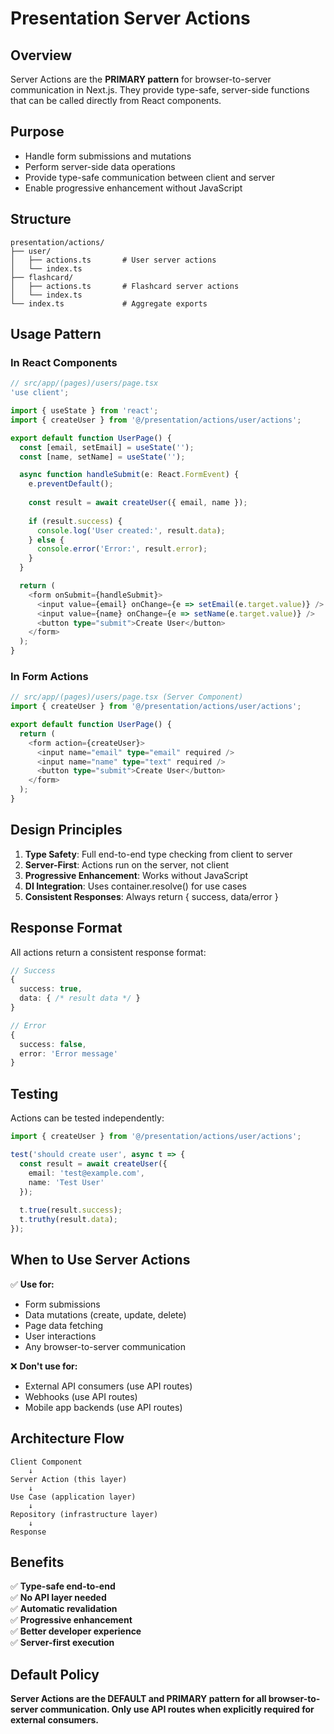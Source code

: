 # Presentation Server Actions

## Overview
Server Actions are the **PRIMARY pattern** for browser-to-server communication in Next.js. They provide type-safe, server-side functions that can be called directly from React components.

## Purpose
- Handle form submissions and mutations
- Perform server-side data operations
- Provide type-safe communication between client and server
- Enable progressive enhancement without JavaScript

## Structure
```
presentation/actions/
├── user/
│   ├── actions.ts       # User server actions
│   └── index.ts
├── flashcard/
│   ├── actions.ts       # Flashcard server actions
│   └── index.ts
└── index.ts             # Aggregate exports
```

## Usage Pattern

### In React Components

```typescript
// src/app/(pages)/users/page.tsx
'use client';

import { useState } from 'react';
import { createUser } from '@/presentation/actions/user/actions';

export default function UserPage() {
  const [email, setEmail] = useState('');
  const [name, setName] = useState('');

  async function handleSubmit(e: React.FormEvent) {
    e.preventDefault();
    
    const result = await createUser({ email, name });
    
    if (result.success) {
      console.log('User created:', result.data);
    } else {
      console.error('Error:', result.error);
    }
  }

  return (
    <form onSubmit={handleSubmit}>
      <input value={email} onChange={e => setEmail(e.target.value)} />
      <input value={name} onChange={e => setName(e.target.value)} />
      <button type="submit">Create User</button>
    </form>
  );
}
```

### In Form Actions

```typescript
// src/app/(pages)/users/page.tsx (Server Component)
import { createUser } from '@/presentation/actions/user/actions';

export default function UserPage() {
  return (
    <form action={createUser}>
      <input name="email" type="email" required />
      <input name="name" type="text" required />
      <button type="submit">Create User</button>
    </form>
  );
}
```

## Design Principles

1. **Type Safety**: Full end-to-end type checking from client to server
2. **Server-First**: Actions run on the server, not client
3. **Progressive Enhancement**: Works without JavaScript
4. **DI Integration**: Uses container.resolve() for use cases
5. **Consistent Responses**: Always return { success, data/error }

## Response Format

All actions return a consistent response format:

```typescript
// Success
{
  success: true,
  data: { /* result data */ }
}

// Error
{
  success: false,
  error: 'Error message'
}
```

## Testing

Actions can be tested independently:

```typescript
import { createUser } from '@/presentation/actions/user/actions';

test('should create user', async t => {
  const result = await createUser({ 
    email: 'test@example.com', 
    name: 'Test User' 
  });
  
  t.true(result.success);
  t.truthy(result.data);
});
```

## When to Use Server Actions

✅ **Use for:**
- Form submissions
- Data mutations (create, update, delete)
- Page data fetching
- User interactions
- Any browser-to-server communication

❌ **Don't use for:**
- External API consumers (use API routes)
- Webhooks (use API routes)
- Mobile app backends (use API routes)

## Architecture Flow

```
Client Component
    ↓
Server Action (this layer)
    ↓
Use Case (application layer)
    ↓
Repository (infrastructure layer)
    ↓
Response
```

## Benefits

✅ **Type-safe end-to-end**  
✅ **No API layer needed**  
✅ **Automatic revalidation**  
✅ **Progressive enhancement**  
✅ **Better developer experience**  
✅ **Server-first execution**

## Default Policy

**Server Actions are the DEFAULT and PRIMARY pattern for all browser-to-server communication. Only use API routes when explicitly required for external consumers.**

